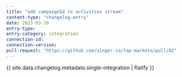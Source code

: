 ```yaml
---
title: "add campaignId to activities stream"
content-type: "changelog-entry"
date: 2023-03-30
entry-type: 
entry-category: integration
connection-id: 
connection-version: 
pull-request: "https://github.com/singer-io/tap-marketo/pull/82"
---
```

{{ site.data.changelog.metadata.single-integration | flatify }}